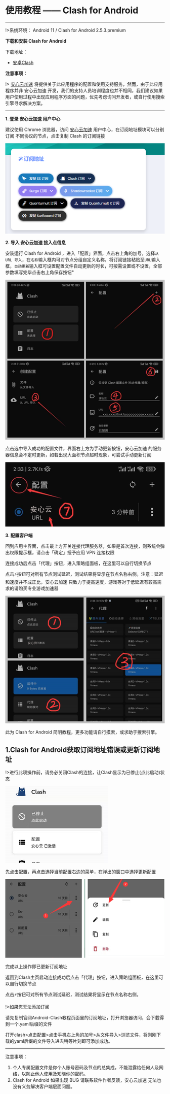 # 使用教程 —— Clash for Android

- - -

!>系统环境： Android 11 / Clash for Android 2.5.3.premium

**下载和安装 Clash for Android**

下载地址：
- [安卓Clash](https://webs.lanzoui.com/ClashA)

**注意事项：**  

!> [安心云加速](https://axss.ac.cn) 将提供关于此应用程序的配置和使用支持服务，然而，由于此应用程序并非 安心云加速 开发，我们的支持人员培训程度也并不相同，我们建议如果用户使用过程中出现应用程序方面的问题，优先考虑询问开发者，或自行使用搜索引擎寻求解决方案。

---


**1. 登录 安心云加速 用户中心**

建议使用 Chrome 浏览器，访问 [安心云加速](https://axss.ac.cn) 用户中心，在订阅地址模块可以分别订阅 不同协议的节点，点击复制 Clash 的订阅链接

![](../img/faq/clash-win.png)


**2. 导入 安心云加速 接入点信息**

安装运行 Clash for Android ，进入「配置」界面，点击右上角的加号，选择`从 URL 导入`，在`名称`输入框内可对节点分组自定义名称，将订阅链接粘贴至`URL`输入框，`自动更新`输入框可设置配置文件自动更新的时长，可按需设置或不设置，全部参数填写完毕点击右上角保存按钮⁴

![](../img/faq/CFA-1-1.jpg)

点击选中导入成功的配置文件，界面右上方为手动更新按钮，安心云加速 的服务器信息会不定时更新，如若出现大面积节点超时现象，可尝试手动更新订阅

![](../img/faq/CFA-2-2.jpg)

**3. 配置客户端**

回到应用主界面，点击最上方开关连接代理服务器，如果是首次连接，则系统会弹出权限提示框，请点击「确定」授予应用 VPN 连接权限

连接成功后点击「代理」按钮，进入策略组面板，在这里可以自行切换节点

点击⚡按钮可对所有节点测试延迟，测试结果将显示在节点名称右侧。注意：延迟和速度并不成正比，安心云加速 只致力于提高速度，游戏等对于低延迟有较高需求的请购买专业游戏加速器

![](../img/faq/CFA-3-1.jpg)

此为 Clash for Android 简明教程，更多功能请自行摸索，或求助于搜索引擎。

## 1.Clash for Android获取订阅地址错误或更新订阅地址

!>进行此项操作前，请务必关闭Clash的连接，让Clash显示为已停止(点此启动)状态

![](../img/faq/a-clash-1.png)

先点击配置，再点击选择当前配置右边的菜单，在弹出的窗口中选择更新配置

![](../img/faq/a-clash-2.png)

完成以上操作即已更新订阅地址

返回到Clash主页启动连接成功后点击「代理」按钮，进入策略组面板，在这里可以自行切换节点

点击⚡按钮可对所有节点测试延迟，测试结果将显示在节点名称右侧。

!>如果您无法添加订阅

请先复制官网Android-Clash教程页面里的订阅地址，打开浏览器访问，会下载得到一个.yaml后缀的文件

打开clash>点击配置>点击手机右上角的加号>从文件导入>浏览文件，将刚刚下载的yaml后缀的文件导入进去稍等片刻即可添加成功。

- - -
注意事项：  
1. 个人专属配置文件是你个人账号密码及节点的总集成，不能泄露给任何人及网络，以防止他人使用及知晓你的密码。  
2. Clash for Android 如果出现 BUG 请联系软件作者反馈，安心云加速 无法也没有义务解决客户端层面问题。
